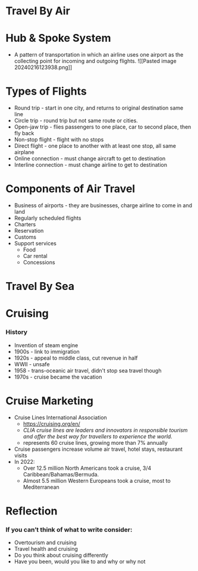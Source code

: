 # Travel By Air

# Hub & Spoke System
- A pattern of transportation in which an airline uses one airport as the collecting point for incoming and outgoing flights.
![[Pasted image 20240216123938.png]]

# Types of Flights
- Round trip - start in one city, and returns to original destination same line
- Circle trip - round trip but not same route or cities.
- Open-jaw trip - flies passengers to one place, car to second place, then fly back
- Non-stop flight - flight with no stops
- Direct flight - one place to another with at least one stop, all same airplane
- Online connection - must change aircraft to get to destination
- Interline connection - must change airline to get to destination

# Components of Air Travel
- Business of airports - they are businesses, charge airline to come in and land
- Regularly scheduled flights
- Charters
- Reservation
- Customs
- Support services
	- Food
	- Car rental
	- Concessions

# Travel By Sea

# Cruising
### History
- Invention of steam engine
- 1900s - link to immigration
- 1920s - appeal to middle class, cut revenue in half
- WWII - unsafe
- 1958 - trans-oceanic air travel, didn't stop sea travel though
- 1970s - cruise became the vacation

# Cruise Marketing
- Cruise Lines International Association
	- https://cruising.org/en/
	- *CLIA cruise lines are leaders and innovators in responsible tourism and offer the best way for travellers to experience the world.*
	- represents 60 cruise lines, growing more than 7% annually
- Cruise passengers increase volume air travel, hotel stays, restaurant visits
- In 2022:
	- Over 12.5 million North Americans took a cruise, 3/4 Caribbean/Bahamas/Bermuda.
	- Almost 5.5 million Western Europeans took a cruise, most to Mediterranean

# Reflection
### If you can’t think of what to write consider:
- Overtourism and cruising
- Travel health and cruising
- Do you think about cruising differently
- Have you been, would you like to and why or why not